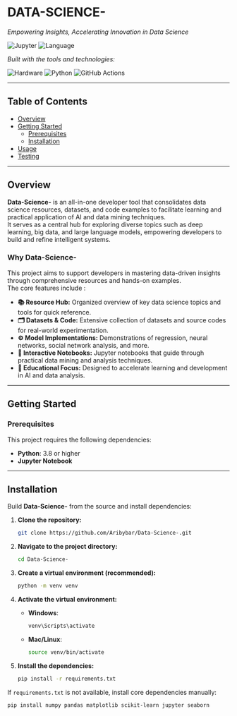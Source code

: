 # DATA-SCIENCE-

*Empowering Insights, Accelerating Innovation in Data Science*

![Jupyter](https://img.shields.io/badge/jupyter-notebook-FFA500)
![Language](https://img.shields.io/badge/language-python-blue)

*Built with the tools and technologies:*

![Hardware](https://img.shields.io/badge/hardware-GPU-red)
![Python](https://img.shields.io/badge/python-3.x-blue)
![GitHub Actions](https://img.shields.io/badge/github-actions-blue)

---

## Table of Contents
- [Overview](#overview)
- [Getting Started](#getting-started)
  - [Prerequisites](#prerequisites)
  - [Installation](#installation)
- [Usage](#usage)
- [Testing](#testing)

---

## Overview

**Data-Science-** is an all-in-one developer tool that consolidates data science resources, datasets, and code examples to facilitate learning and practical application of AI and data mining techniques.  
It serves as a central hub for exploring diverse topics such as deep learning, big data, and large language models, empowering developers to build and refine intelligent systems.

### Why Data-Science-
This project aims to support developers in mastering data-driven insights through comprehensive resources and hands-on examples.  
The core features include :

- **📚 Resource Hub:** Organized overview of key data science topics and tools for quick reference.
- **🗂️ Datasets & Code:** Extensive collection of datasets and source codes for real-world experimentation.
- **⚙️ Model Implementations:** Demonstrations of regression, neural networks, social network analysis, and more.
- **📓 Interactive Notebooks:** Jupyter notebooks that guide through practical data mining and analysis techniques.
- **🎯 Educational Focus:** Designed to accelerate learning and development in AI and data analysis.

---

## Getting Started

### Prerequisites
This project requires the following dependencies:
- **Python**: 3.8 or higher
- **Jupyter Notebook**

---

## Installation

Build **Data-Science-** from the source and install dependencies:

1. **Clone the repository:**
    ```bash
    git clone https://github.com/Aribybar/Data-Science-.git
    ```

2. **Navigate to the project directory:**
    ```bash
    cd Data-Science-
    ```

3. **Create a virtual environment (recommended):**
    ```bash
    python -m venv venv
    ```

4. **Activate the virtual environment:**
    - **Windows**:
      ```bash
      venv\Scripts\activate
      ```
    - **Mac/Linux**:
      ```bash
      source venv/bin/activate
      ```

5. **Install the dependencies:**
    ```bash
    pip install -r requirements.txt
    ```

If `requirements.txt` is not available, install core dependencies manually:
```bash
pip install numpy pandas matplotlib scikit-learn jupyter seaborn
